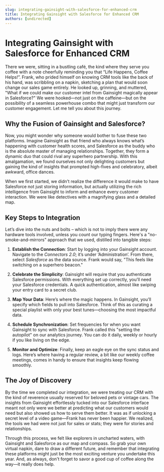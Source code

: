 ```yaml
---
slug: integrating-gainsight-with-salesforce-for-enhanced-crm
title: Integrating Gainsight with Salesforce for Enhanced CRM
authors: [undirected]
---
```


# Integrating Gainsight with Salesforce for Enhanced CRM

There we were, sitting in a bustling café, the kind where they serve you coffee with a note cheerfully reminding you that “Life Happens, Coffee Helps!”. Frank, who prided himself on knowing CRM tools like the back of his hand, was scribbling on a napkin, sketching a plan that would soon change our sales game entirely. He looked up, grinning, and muttered, "What if we could make our customer intel from Gainsight magically appear in Salesforce?" We were hooked—not just on the caffeine—but on the possibility of a seamless powerhouse combo that might just transform our customer engagement. Let me tell you about this journey.

## Why the Fusion of Gainsight and Salesforce?

Now, you might wonder why someone would bother to fuse these two platforms. Imagine Gainsight as that friend who always knows what’s happening with customer health scores, and Salesforce as the buddy who is the absolute master of managing relationships. Together, they form a dynamic duo that could rival any superhero partnership. With this amalgamation, we found ourselves not only delighting customers but gaining the kind of insights that prompted high-fives and celebratory, albeit awkward, office dances.

When we first started, we didn’t realize the difference it would make to have Salesforce not just storing information, but actually utilizing the rich intelligence from Gainsight to inform and enhance every customer interaction. We were like detectives with a magnifying glass and a detailed map.

## Key Steps to Integration

Let’s dive into the nuts and bolts – which is not to imply there were any hardware tools involved, unless you count our typing fingers. Here's a "no-smoke-and-mirrors" approach that we used, distilled into tangible steps:

1. **Establish the Connection**: Start by logging into your Gainsight account. Navigate to the *Connectors 2.0*; it’s under ‘Administration’. From there, select *Salesforce* as the data source. Frank would say, "This feels like switching on a superhero beacon."

2. **Celebrate the Simplicity**: Gainsight will require that you authenticate Salesforce permissions. With everything set up correctly, you’ll need your Salesforce credentials. A quick authentication, almost like swiping your entry card to a secret club.

3. **Map Your Data**: Here’s where the magic happens. In Gainsight, you’ll specify which fields to pull into Salesforce. Think of this as curating a special playlist with only your best tunes—choosing the most impactful data.

4. **Schedule Synchronization**: Set frequencies for when you want Gainsight to sync with Salesforce. Frank called this "setting the autopilot" on our analytics journey. You can do it daily, weekly or hourly if you like living on the edge.

5. **Monitor and Optimize**: Finally, keep an eagle eye on the sync status and logs. Here’s where having a regular review, a bit like our weekly coffee meetings, comes in handy to ensure that insights keep flowing smoothly.

## The Joy of Discovery

By the time we completed our integration, we were treating our CRM with the kind of reverence usually reserved for beloved pets or vintage cars. The insights from Gainsight effortlessly tucked into our Salesforce interface meant not only were we better at predicting what our customers would need but also showed us how to serve them better. It was as if unlocking a secret level of a video game—Frank has never been happier. We realized, the tools we had were not just for sales or stats; they were for stories and relationships.

Through this process, we felt like explorers in uncharted waters, with Gainsight and Salesforce as our map and compass. So grab your own virtual napkin, dare to draw a different future, and remember that integrating these platforms might just be the most exciting venture you undertake this year. And, as always, don't forget to savor a good cup of coffee along the way—it really does help.